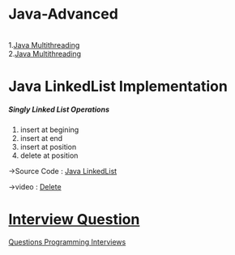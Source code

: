 <h1>Java-Advanced</h1></br>
1.<a href="https://www.tutorialspoint.com/java/java_multithreading.htm">Java Multithreading</a></br>
2.<a href="https://beginnersbook.com/2013/03/multithreading-in-java/">Java Multithreading</a></br>

<h1>Java LinkedList Implementation</h1>
<h5>Singly Linked List Operations</h5>
 
1. insert at begining
2. insert at end
3. insert at position
4. delete at position</br>
<p>&#8594;Source Code : <a href="https://www.sanfoundry.com/java-program-implement-singly-linked-list/">Java LinkedList</a></p>
<p>&#8594;video : <a href="https://www.youtube.com/watch?v=2S8E2eGIEjg"/>Delete</p>

<h1>Interview Question</h1>
<a href="http://www.codespaghetti.com/interview-questions/">Questions Programming Interviews</a></br>
